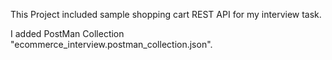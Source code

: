 This Project included sample shopping cart REST API for my interview task.

I added PostMan Collection "ecommerce_interview.postman_collection.json".
